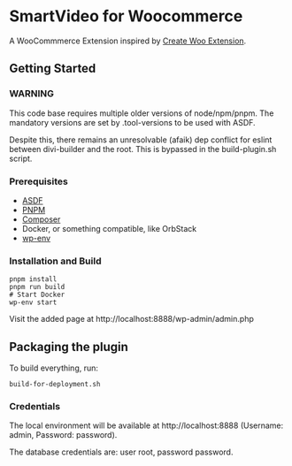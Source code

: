 # SmartVideo for Woocommerce

A WooCommmerce Extension inspired by [Create Woo Extension](https://github.com/woocommerce/woocommerce/blob/trunk/packages/js/create-woo-extension/README.md).

## Getting Started

### WARNING

This code base requires multiple older versions of node/npm/pnpm. The mandatory versions are set by .tool-versions
to be used with ASDF.

Despite this, there remains an unresolvable (afaik) dep conflict for eslint between divi-builder and the root.
This is bypassed in the build-plugin.sh script.

### Prerequisites

-   [ASDF](https://asdf-vm.com/)
-   [PNPM](https://pnpm.io/)
-   [Composer](https://getcomposer.org/download/)
-   Docker, or something compatible, like OrbStack
-   [wp-env](https://developer.wordpress.org/block-editor/reference-guides/packages/packages-env/)

### Installation and Build

```
pnpm install
pnpm run build
# Start Docker
wp-env start
```

Visit the added page at http://localhost:8888/wp-admin/admin.php

## Packaging the plugin

To build everything, run:

```
build-for-deployment.sh
```


### Credentials

The local environment will be available at http://localhost:8888 (Username: admin, Password: password).

The database credentials are: user root, password password. 
